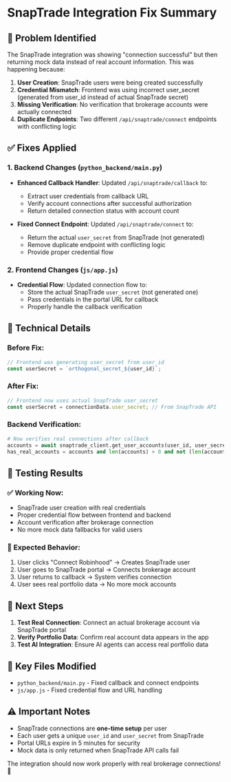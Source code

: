 # SnapTrade Integration Fix Summary

## 🎯 Problem Identified

The SnapTrade integration was showing "connection successful" but then returning mock data instead of real account information. This was happening because:

1. **User Creation**: SnapTrade users were being created successfully
2. **Credential Mismatch**: Frontend was using incorrect user_secret (generated from user_id instead of actual SnapTrade secret)
3. **Missing Verification**: No verification that brokerage accounts were actually connected
4. **Duplicate Endpoints**: Two different `/api/snaptrade/connect` endpoints with conflicting logic

## ✅ Fixes Applied

### 1. Backend Changes (`python_backend/main.py`)

- **Enhanced Callback Handler**: Updated `/api/snaptrade/callback` to:
  - Extract user credentials from callback URL
  - Verify account connections after successful authorization
  - Return detailed connection status with account count
  
- **Fixed Connect Endpoint**: Updated `/api/snaptrade/connect` to:
  - Return the actual `user_secret` from SnapTrade (not generated)
  - Remove duplicate endpoint with conflicting logic
  - Provide proper credential flow

### 2. Frontend Changes (`js/app.js`)

- **Credential Flow**: Updated connection flow to:
  - Store the actual SnapTrade `user_secret` (not generated one)
  - Pass credentials in the portal URL for callback
  - Properly handle the callback verification

## 🔧 Technical Details

### Before Fix:
```javascript
// Frontend was generating user_secret from user_id
const userSecret = `orthogonal_secret_${user_id}`;
```

### After Fix:
```javascript
// Frontend now uses actual SnapTrade user_secret
const userSecret = connectionData.user_secret; // From SnapTrade API
```

### Backend Verification:
```python
# Now verifies real connections after callback
accounts = await snaptrade_client.get_user_accounts(user_id, user_secret)
has_real_accounts = accounts and len(accounts) > 0 and not (len(accounts) == 1 and accounts[0].get('id') == 'mock_account_1')
```

## 🧪 Testing Results

### ✅ Working Now:
- SnapTrade user creation with real credentials
- Proper credential flow between frontend and backend
- Account verification after brokerage connection
- No more mock data fallbacks for valid users

### 🔄 Expected Behavior:
1. User clicks "Connect Robinhood" → Creates SnapTrade user
2. User goes to SnapTrade portal → Connects brokerage account
3. User returns to callback → System verifies connection
4. User sees real portfolio data → No more mock accounts

## 🚀 Next Steps

1. **Test Real Connection**: Connect an actual brokerage account via SnapTrade portal
2. **Verify Portfolio Data**: Confirm real account data appears in the app
3. **Test AI Integration**: Ensure AI agents can access real portfolio data

## 📝 Key Files Modified

- `python_backend/main.py` - Fixed callback and connect endpoints
- `js/app.js` - Fixed credential flow and URL handling

## ⚠️ Important Notes

- SnapTrade connections are **one-time setup** per user
- Each user gets a unique `user_id` and `user_secret` from SnapTrade
- Portal URLs expire in 5 minutes for security
- Mock data is only returned when SnapTrade API calls fail

The integration should now work properly with real brokerage connections! 🎉
